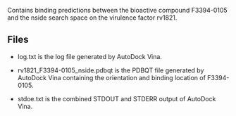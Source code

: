 Contains binding predictions between the bioactive compound F3394-0105 and the nside search space on the virulence factor rv1821.

## Files

- log.txt is the log file generated by AutoDock Vina.

- rv1821_F3394-0105_nside.pdbqt is the PDBQT file generated by AutoDock Vina containing the orientation and binding location of F3394-0105.

- stdoe.txt is the combined STDOUT and STDERR output of AutoDock Vina.

